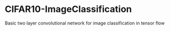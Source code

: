 # CIFAR10-ImageClassification
Basic two layer convolutional network for image classification in tensor flow 
